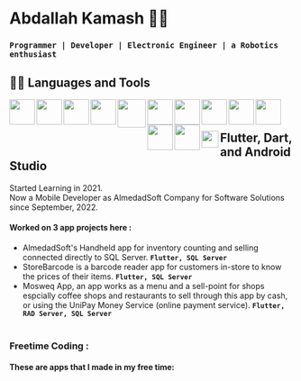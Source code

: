 # Abdallah Kamash 🤖✨
### **`Programmer | Developer | Electronic Engineer | a Robotics enthusiast`**



  
## 🧑‍💻 Languages and Tools

<img align="left" width="45px" src="https://cdn.jsdelivr.net/gh/devicons/devicon/icons/flutter/flutter-original.svg" />
<img align="left" width="45px" src="https://cdn.jsdelivr.net/gh/devicons/devicon/icons/dart/dart-original.svg" />
<img align="left" width="45px" src="https://cdn.jsdelivr.net/gh/devicons/devicon/icons/androidstudio/androidstudio-original.svg" />
<img align="left" width="45px" src="https://dtffvb2501i0o.cloudfront.net/images/logos/logo-page/rad-studio-logo-1024.png" />
<img align="left" width="50px" src="https://www.brightanalytics.eu/wp-content/uploads/SQL-server-logo.png" />
<img align="left" width="45px" src="https://cdn.jsdelivr.net/gh/devicons/devicon/icons/html5/html5-original.svg" />
<img align="left" width="45px" src="https://cdn.jsdelivr.net/gh/devicons/devicon/icons/css3/css3-original.svg" />
<img align="left" width="45px" src="https://cdn.jsdelivr.net/gh/devicons/devicon/icons/bootstrap/bootstrap-original.svg" />
<img align="left" width="45px" src="https://cdn.jsdelivr.net/gh/devicons/devicon/icons/arduino/arduino-original-wordmark.svg" />
<img align="left" width="45px" src="https://cdn.jsdelivr.net/gh/devicons/devicon/icons/c/c-original.svg" />
<img align="left" width="45px" src="https://cdn.jsdelivr.net/gh/devicons/devicon/icons/cplusplus/cplusplus-original.svg" />
<img align="left" width="45px" src="https://cdn.jsdelivr.net/gh/devicons/devicon/icons/csharp/csharp-original.svg" />
<br/>

#

## <img align="left" width="30px" src="https://cdn.jsdelivr.net/gh/devicons/devicon/icons/flutter/flutter-original.svg" /> Flutter, Dart, and Android Studio

<p>Started Learning in 2021. <br/> Now a Mobile Developer as AlmedadSoft Company for Software Solutions since September, 2022.<br/><p/>

#### Worked on 3 app projects here :
  - AlmedadSoft's Handheld app for inventory counting and selling connected directly to SQL Server. **`Flutter, SQL Server`** <br/>
  - StoreBarcode is a barcode reader app for customers in-store to know the prices of their items.  **`Flutter, SQL Server`** <br/>
  - Mosweq App, an app works as a menu and a sell-point for shops espcially coffee shops and restaurants to sell through this app by cash, or using the UniPay Money Service (online payment service).  **`Flutter, RAD Server, SQL Server`** <br/><br/>

### Freetime Coding :
#### These are apps that I made in my free time:


